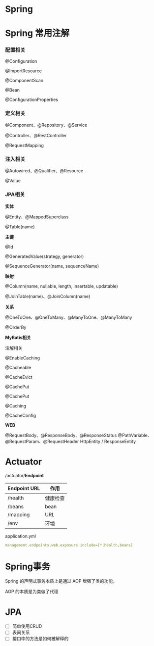 # Spring



# Spring 常用注解

### 配置相关

@Configuration

@ImportResource

@ComponentScan

@Bean

@ConfigurationProperties

### 定义相关

@Component、@Repository、@Service

@Controller、@RestController

@RequestMapping

### 注入相关

@Autowired、@Qualifier、@Resource

@Value

### JPA相关

**实体**

@Entity、@MappedSuperclass

@Table(name)

**主键**

@Id

@GeneratedValue(strategy, generator)

@SequenceGenerator(name, sequenceName)

**映射**

@Column(name, nullable, length, insertable, updatable)

@JoinTable(name)、@JoinColumn(name)

**关系**

@OneToOne、@OneToMany、@ManyToOne、@ManyToMany

@OrderBy

**MyBatis相关**

注解相关

@EnableCaching

@Cacheable

@CacheEvict

@CachePut

@CachePut

@Caching

@CacheConfig

**WEB**

@RequestBody、@ResponseBody、@ResponseStatus
@PathVariable、@RequestParam、@RequestHeader
HttpEntity / ResponseEntity

# Actuator

/actuator/**Endpoint**

| Endpoint URL | 作用     |
| ------------ | -------- |
| /health      | 健康检查 |
| /beans       | bean     |
| /mapping     | URL      |
| /env         | 环境     |

application.yml

```yaml
management.endpoints.web.exposure.include=[*|health,beans]
```

# Spring事务

Spring 的声明式事务本质上是通过 AOP 增强了类的功能。

AOP 的本质是为类做了代理



# JPA

- [ ] 简单使用CRUD
- [ ] 表间关系
- [ ] 接口中的方法是如何被解释的